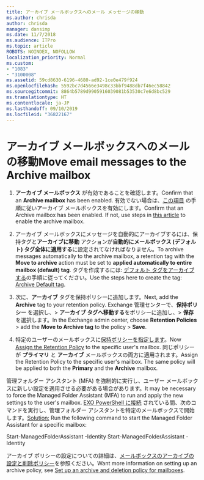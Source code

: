 ```yaml
---
title: アーカイブ メールボックスへのメール メッセージの移動
ms.author: chrisda
author: chrisda
manager: dansimp
ms.date: 11/7/2018
ms.audience: ITPro
ms.topic: article
ROBOTS: NOINDEX, NOFOLLOW
localization_priority: Normal
ms.custom:
- "1083"
- "3100008"
ms.assetid: 59cd8630-6196-4680-ad92-1ce0e479f924
ms.openlocfilehash: 5592bc7d4566e3498c33bbf9488db7f46ec58842
ms.sourcegitcommit: 8864b5789d9905916039081b53530c7e6d8bc529
ms.translationtype: HT
ms.contentlocale: ja-JP
ms.lasthandoff: 09/10/2019
ms.locfileid: "36822167"
---
```

# <a name="move-email-to-the-archive-mailbox"></a><span data-ttu-id="0fe5d-102">アーカイブ メールボックスへのメールの移動</span><span class="sxs-lookup"><span data-stu-id="0fe5d-102">Move email messages to the Archive mailbox</span></span>

1. <span data-ttu-id="0fe5d-103">**アーカイブ メールボックス** が有効であることを確認します。</span><span class="sxs-lookup"><span data-stu-id="0fe5d-103">Confirm that an **Archive mailbox** has been enabled.</span></span> <span data-ttu-id="0fe5d-104">有効でない場合は、[この項目](https://docs.microsoft.com/office365/securitycompliance/enable-archive-mailboxes) の手順に従いアーカイブ メールボックスを有効にします。</span><span class="sxs-lookup"><span data-stu-id="0fe5d-104">Confirm that an Archive mailbox has been enabled. If not, use steps in [this article](https://docs.microsoft.com/office365/securitycompliance/enable-archive-mailboxes) to enable the archive mailbox.</span></span>

2. <span data-ttu-id="0fe5d-105">アーカイブ メールボックスにメッセージを自動的にアーカイブするには、保持タグと**アーカイブに移動** アクションが**自動的にメールボックス (デフォルト) タグ全体に適用する**に設定されてなければなりません。</span><span class="sxs-lookup"><span data-stu-id="0fe5d-105">To archive messages automatically to the archive mailbox, a retention tag with the **Move to archive** action must be set to **applied automatically to entire mailbox (default) tag**.</span></span> <span data-ttu-id="0fe5d-106">タグを作成するには: [デフォルト タグをアーカイブする](https://docs.microsoft.com/office365/securitycompliance/set-up-an-archive-and-deletion-policy-for-mailboxes#create-a-custom-archive-default-policy-tag)の手順に従ってください。</span><span class="sxs-lookup"><span data-stu-id="0fe5d-106">Use the steps here to create the tag: [Archive Default tag](https://docs.microsoft.com/office365/securitycompliance/set-up-an-archive-and-deletion-policy-for-mailboxes#create-a-custom-archive-default-policy-tag).</span></span>

3. <span data-ttu-id="0fe5d-107">次に、**アーカイブ** タグを保持ポリシーに追加します。</span><span class="sxs-lookup"><span data-stu-id="0fe5d-107">Next, add the **Archive** tag to your retention policy.</span></span> <span data-ttu-id="0fe5d-108">Exchange 管理センターで、**保持ポリシー** を選択し、> **アーカイブ タグへ移動する**をポリシーに追加し、> **保存**を選択します。</span><span class="sxs-lookup"><span data-stu-id="0fe5d-108">In the Exchange admin center, choose **Retention Policies** > add the **Move to Archive tag** to the policy > **Save**.</span></span>

4. <span data-ttu-id="0fe5d-109">特定のユーザーのメールボックスに[保持ポリシーを指定します](https://docs.microsoft.com/exchange/security-and-compliance/messaging-records-management/apply-retention-policy)。</span><span class="sxs-lookup"><span data-stu-id="0fe5d-109">Now [Assign the Retention Policy](https://docs.microsoft.com/exchange/security-and-compliance/messaging-records-management/apply-retention-policy) to the specific user's mailbox.</span></span> <span data-ttu-id="0fe5d-110">同じポリシーが **プライマリ** と **アーカイブ** メールボックスの両方に適用されます。</span><span class="sxs-lookup"><span data-stu-id="0fe5d-110">Assign the Retention Policy to the specific user's mailbox. The same policy will be applied to both the **Primary** and the **Archive** mailbox.</span></span>

<span data-ttu-id="0fe5d-111">管理フォルダー アシスタント (MFA) を強制的に実行し、ユーザー メールボックスに新しい設定を適用させる必要がある場合があります。</span><span class="sxs-lookup"><span data-stu-id="0fe5d-111">It may be necessary to force the Managed Folder Assistant (MFA) to run and apply the new settings to the user's mailbox.</span></span> <span data-ttu-id="0fe5d-112">[EXO PowerShell に接続](https://docs.microsoft.com/powershell/exchange/exchange-online/connect-to-exchange-online-powershell/connect-to-exchange-online-powershell?view=exchange-ps) されている間、次のコマンドを実行し、管理フォルダー アシスタントを特定のメールボックスで開始します。</span><span class="sxs-lookup"><span data-stu-id="0fe5d-112">[Solution:](https://docs.microsoft.com/powershell/exchange/exchange-online/connect-to-exchange-online-powershell/connect-to-exchange-online-powershell?view=exchange-ps) Run the following command to start the Managed Folder Assistant for a specific mailbox:</span></span>
  
<span data-ttu-id="0fe5d-113">Start-ManagedFolderAssistant -Identity <name of the mailbox></span><span class="sxs-lookup"><span data-stu-id="0fe5d-113">Start-ManagedFolderAssistant -Identity <name of the mailbox></span></span>

<span data-ttu-id="0fe5d-114">アーカイブ ポリシーの設定についての詳細は、[メールボックスのアーカイブの設定と削除ポリシー](https://docs.microsoft.com/office365/securitycompliance/set-up-an-archive-and-deletion-policy-for-mailboxes#step-1-enable-archive-mailboxes-for-users)を参照ください。</span><span class="sxs-lookup"><span data-stu-id="0fe5d-114">Want more information on setting up an archive policy, see [Set up an archive and deletion policy for mailboxes](https://docs.microsoft.com/office365/securitycompliance/set-up-an-archive-and-deletion-policy-for-mailboxes#step-1-enable-archive-mailboxes-for-users).</span></span>
  